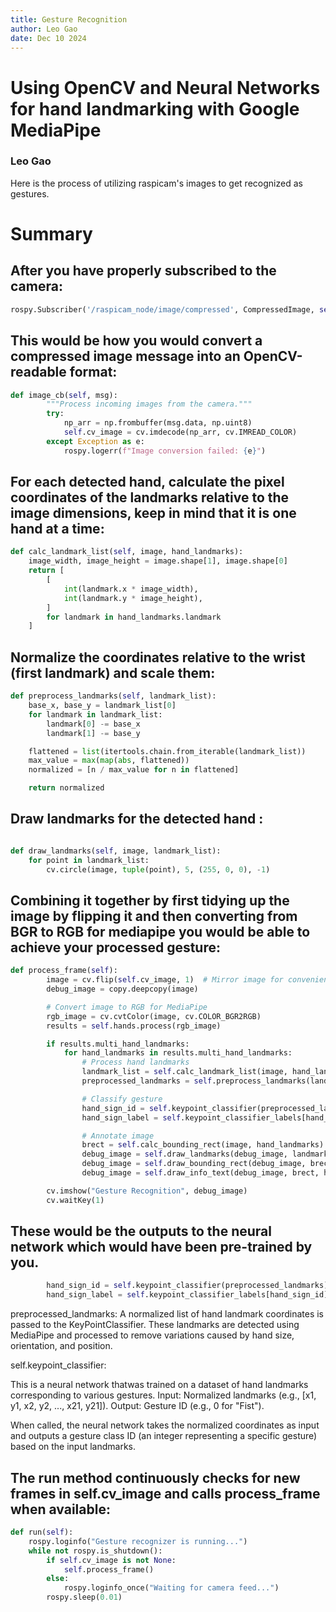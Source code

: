 ```yaml
---
title: Gesture Recognition
author: Leo Gao
date: Dec 10 2024
---
```

# Using OpenCV and Neural Networks for hand landmarking with Google MediaPipe
### Leo Gao

Here is the process of utilizing raspicam's images to get recognized as gestures. 

# Summary
## After you have properly subscribed to the camera:
```python
rospy.Subscriber('/raspicam_node/image/compressed', CompressedImage, self.image_cb)
```
## This would be how you would convert a compressed image message into an OpenCV-readable format:

```python
def image_cb(self, msg):
        """Process incoming images from the camera."""
        try:
            np_arr = np.frombuffer(msg.data, np.uint8)
            self.cv_image = cv.imdecode(np_arr, cv.IMREAD_COLOR)
        except Exception as e:
            rospy.logerr(f"Image conversion failed: {e}")

```


## For each detected hand, calculate the pixel coordinates of the landmarks relative to the image dimensions, keep in mind that it is one hand at a time:

```python
def calc_landmark_list(self, image, hand_landmarks):
    image_width, image_height = image.shape[1], image.shape[0]
    return [
        [
            int(landmark.x * image_width),
            int(landmark.y * image_height),
        ]
        for landmark in hand_landmarks.landmark
    ]

```

## Normalize the coordinates relative to the wrist (first landmark) and scale them:

```python
def preprocess_landmarks(self, landmark_list):
    base_x, base_y = landmark_list[0]
    for landmark in landmark_list:
        landmark[0] -= base_x
        landmark[1] -= base_y

    flattened = list(itertools.chain.from_iterable(landmark_list))
    max_value = max(map(abs, flattened))
    normalized = [n / max_value for n in flattened]

    return normalized


```

## Draw landmarks for the detected hand :
```python 

def draw_landmarks(self, image, landmark_list):
    for point in landmark_list:
        cv.circle(image, tuple(point), 5, (255, 0, 0), -1)

```

## Combining it together by first tidying up the image by flipping it and then converting from BGR to RGB for mediapipe you would be able to achieve your processed gesture:

```python
def process_frame(self):
        image = cv.flip(self.cv_image, 1)  # Mirror image for convenience
        debug_image = copy.deepcopy(image)

        # Convert image to RGB for MediaPipe
        rgb_image = cv.cvtColor(image, cv.COLOR_BGR2RGB)
        results = self.hands.process(rgb_image)

        if results.multi_hand_landmarks:
            for hand_landmarks in results.multi_hand_landmarks:
                # Process hand landmarks
                landmark_list = self.calc_landmark_list(image, hand_landmarks)
                preprocessed_landmarks = self.preprocess_landmarks(landmark_list)

                # Classify gesture
                hand_sign_id = self.keypoint_classifier(preprocessed_landmarks)
                hand_sign_label = self.keypoint_classifier_labels[hand_sign_id]

                # Annotate image
                brect = self.calc_bounding_rect(image, hand_landmarks)
                debug_image = self.draw_landmarks(debug_image, landmark_list)
                debug_image = self.draw_bounding_rect(debug_image, brect)
                debug_image = self.draw_info_text(debug_image, brect, hand_sign_label)

        cv.imshow("Gesture Recognition", debug_image)
        cv.waitKey(1)
```
## These would be the outputs to the neural network which would have been pre-trained by you. 

```python
        hand_sign_id = self.keypoint_classifier(preprocessed_landmarks)
        hand_sign_label = self.keypoint_classifier_labels[hand_sign_id]
```
preprocessed_landmarks: 
A normalized list of hand landmark coordinates is passed to the KeyPointClassifier.
These landmarks are detected using MediaPipe and processed to remove variations caused by hand size, orientation, and position.

self.keypoint_classifier:

This is a neural network thatwas trained on a dataset of hand landmarks corresponding to various gestures. 
Input: Normalized landmarks (e.g., [x1, y1, x2, y2, ..., x21, y21]).
Output: Gesture ID (e.g., 0 for "Fist").

When called, the neural network takes the normalized coordinates as input and outputs a gesture class ID (an integer representing a specific gesture) based on the input landmarks.


## The run method continuously checks for new frames in self.cv_image and calls process_frame when available:

```python
def run(self):
    rospy.loginfo("Gesture recognizer is running...")
    while not rospy.is_shutdown():
        if self.cv_image is not None:
            self.process_frame()
        else:
            rospy.loginfo_once("Waiting for camera feed...")
        rospy.sleep(0.01)
```






